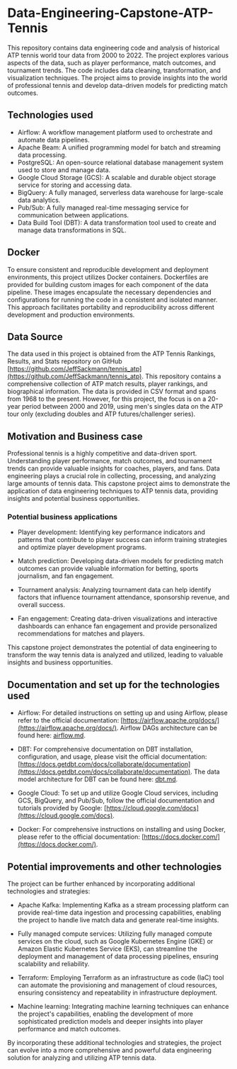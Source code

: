 # Data-Engineering-Capstone-ATP-Tennis

This repository contains data engineering code and analysis of historical ATP tennis world tour data from 2000 to 2022. The project explores various aspects of the data, such as player performance, match outcomes, and tournament trends. The code includes data cleaning, transformation, and visualization techniques. The project aims to provide insights into the world of professional tennis and develop data-driven models for predicting match outcomes.

## Technologies used

- Airflow: A workflow management platform used to orchestrate and automate data pipelines.
- Apache Beam: A unified programming model for batch and streaming data processing.
- PostgreSQL: An open-source relational database management system used to store and manage data.
- Google Cloud Storage (GCS): A scalable and durable object storage service for storing and accessing data.
- BigQuery: A fully managed, serverless data warehouse for large-scale data analytics.
- Pub/Sub: A fully managed real-time messaging service for communication between applications.
- Data Build Tool (DBT): A data transformation tool used to create and manage data transformations in SQL.

## Docker

To ensure consistent and reproducible development and deployment environments, this project utilizes Docker containers. Dockerfiles are provided for building custom images for each component of the data pipeline. These images encapsulate the necessary dependencies and configurations for running the code in a consistent and isolated manner. This approach facilitates portability and reproducibility across different development and production environments.

## Data Source

The data used in this project is obtained from the ATP Tennis Rankings, Results, and Stats repository on GitHub [https://github.com/JeffSackmann/tennis_atp](https://github.com/JeffSackmann/tennis_atp). This repository contains a comprehensive collection of ATP match results, player rankings, and biographical information. The data is provided in CSV format and spans from 1968 to the present. However, for this project, the focus is on a 20-year period between 2000 and 2019, using men's singles data on the ATP tour only (excluding doubles and ATP futures/challenger series).

## Motivation and Business case

Professional tennis is a highly competitive and data-driven sport. Understanding player performance, match outcomes, and tournament trends can provide valuable insights for coaches, players, and fans. Data engineering plays a crucial role in collecting, processing, and analyzing large amounts of tennis data. This capstone project aims to demonstrate the application of data engineering techniques to ATP tennis data, providing insights and potential business opportunities.

### Potential business applications

- Player development: Identifying key performance indicators and patterns that contribute to player success can inform training strategies and optimize player development programs.

- Match prediction: Developing data-driven models for predicting match outcomes can provide valuable information for betting, sports journalism, and fan engagement.

- Tournament analysis: Analyzing tournament data can help identify factors that influence tournament attendance, sponsorship revenue, and overall success.

- Fan engagement: Creating data-driven visualizations and interactive dashboards can enhance fan engagement and provide personalized recommendations for matches and players.

This capstone project demonstrates the potential of data engineering to transform the way tennis data is analyzed and utilized, leading to valuable insights and business opportunities.

## Documentation and set up for the technologies used

- Airflow: For detailed instructions on setting up and using Airflow, please refer to the official documentation: [https://airflow.apache.org/docs/](https://airflow.apache.org/docs/). Airflow DAGs architecture can be found here: [airflow.md](/airflow.md).

- DBT: For comprehensive documentation on DBT installation, configuration, and usage, please visit the official documentation: [https://docs.getdbt.com/docs/collaborate/documentation](https://docs.getdbt.com/docs/collaborate/documentation). The data model architecture for DBT can be found here: [dbt.md](/dbt.md).

- Google Cloud: To set up and utilize Google Cloud services, including GCS, BigQuery, and Pub/Sub, follow the official documentation and tutorials provided by Google: [https://cloud.google.com/docs](https://cloud.google.com/docs).

- Docker: For comprehensive instructions on installing and using Docker, please refer to the official documentation: [https://docs.docker.com/](https://docs.docker.com/).

## Potential improvements and other technologies

The project can be further enhanced by incorporating additional technologies and strategies:

- Apache Kafka: Implementing Kafka as a stream processing platform can provide real-time data ingestion and processing capabilities, enabling the project to handle live match data and generate real-time insights.

- Fully managed compute services: Utilizing fully managed compute services on the cloud, such as Google Kubernetes Engine (GKE) or Amazon Elastic Kubernetes Service (EKS), can streamline the deployment and management of data processing pipelines, ensuring scalability and reliability.

- Terraform: Employing Terraform as an infrastructure as code (IaC) tool can automate the provisioning and management of cloud resources, ensuring consistency and repeatability in infrastructure deployment.

- Machine learning: Integrating machine learning techniques can enhance the project's capabilities, enabling the development of more sophisticated prediction models and deeper insights into player performance and match outcomes.

By incorporating these additional technologies and strategies, the project can evolve into a more comprehensive and powerful data engineering solution for analyzing and utilizing ATP tennis data.
